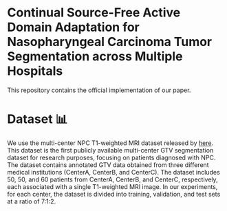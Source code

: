 # Continual Source-Free Active Domain Adaptation for Nasopharyngeal Carcinoma Tumor Segmentation across Multiple Hospitals

This repository contains the official implementation of our paper. 

# Dataset 📊
We use the multi-center NPC T1-weighted MRI dataset released by [here](https://ieeexplore.ieee.org/abstract/document/10553522). This dataset is the first publicly available multi-center GTV segmentation dataset for research purposes, focusing on patients diagnosed with NPC. The dataset contains annotated GTV data obtained from three different medical institutions (CenterA, CenterB, and CenterC). 
The dataset includes 50, 50, and 60 patients from CenterA, CenterB, and CenterC, respectively, each associated with a single T1-weighted MRI image. 
In our experiments, for each center, the dataset is divided into training, validation, and test sets at a ratio of 7:1:2.
